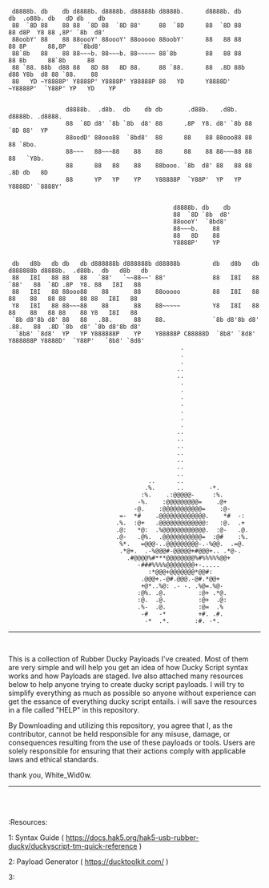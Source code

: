 
 
   
 
     d8888b. db    db d8888b. d8888b. d88888b d8888b.      d8888b. db    db  .o88b. db   dD db    db               
     88  `8D 88    88 88  `8D 88  `8D 88'     88  `8D      88  `8D 88    88 d8P  Y8 88 ,8P' `8b  d8'               
     88oobY' 88    88 88oooY' 88oooY' 88ooooo 88oobY'      88   88 88    88 8P      88,8P    `8bd8'                
     88`8b   88    88 88~~~b. 88~~~b. 88~~~~~ 88`8b        88   88 88    88 8b      88`8b      88                  
     88 `88. 88b  d88 88   8D 88   8D 88.     88 `88.      88  .8D 88b  d88 Y8b  d8 88 `88.    88                  
     88   YD ~Y8888P' Y8888P' Y8888P' Y88888P 88   YD      Y8888D' ~Y8888P'  `Y88P' YP   YD    YP                  
                                                                                                                   
                                                                                                                   
                    d8888b.  .d8b.  db    db db       .d88b.   .d8b.  d8888b. .d8888.                              
                    88  `8D d8' `8b `8b  d8' 88      .8P  Y8. d8' `8b 88  `8D 88'  YP                              
                    88oodD' 88ooo88  `8bd8'  88      88    88 88ooo88 88   88 `8bo.                                
                    88~~~   88~~~88    88    88      88    88 88~~~88 88   88   `Y8b.                              
                    88      88   88    88    88booo. `8b  d8' 88   88 88  .8D db   8D                              
                    88      YP   YP    YP    Y88888P  `Y88P'  YP   YP Y8888D' `8888Y'                              
                                                                                                                   
                                                                                                                   
                                                  d8888b. db    db                                                 
                                                  88  `8D `8b  d8'                                                 
                                                  88oooY'  `8bd8'                                                  
                                                  88~~~b.    88                                                    
                                                  88   8D    88                                                    
                                                  Y8888P'    YP                                                    
                                                                                                                   
                                                                                                                   
     db   d8b   db db   db d888888b d888888b d88888b         db   d8b   db d888888b d8888b.  .d88b.  db   d8b   db 
     88   I8I   88 88   88   `88'   `~~88~~' 88'             88   I8I   88   `88'   88  `8D .8P  Y8. 88   I8I   88 
     88   I8I   88 88ooo88    88       88    88ooooo         88   I8I   88    88    88   88 88    88 88   I8I   88 
     Y8   I8I   88 88~~~88    88       88    88~~~~~         Y8   I8I   88    88    88   88 88    88 Y8   I8I   88 
     `8b d8'8b d8' 88   88   .88.      88    88.             `8b d8'8b d8'   .88.   88  .8D `8b  d8' `8b d8'8b d8' 
      `8b8' `8d8'  YP   YP Y888888P    YP    Y88888P C88888D  `8b8' `8d8'  Y888888P Y8888D'  `Y88P'   `8b8' `8d8'                                                                                   
                                                    .                                               
                                                    .                                               
                                                    .                                               
                                                   ..                                               
                                                   ..                                               
                                                    .                                               
                                                    .                                               
                                                    .                                               
                                                    .                                               
                                                    .                                               
                                                    .                                               
                                                    .                                               
                                                   ..                                               
                                                   ..                                               
                                                   ..                                               
                                                   ..                                               
                                                   ..                                               
                                                   ..                                               
                                                   ..                                               
                                           ..      ..                                               
                                          .%.      ..       -*.                                     
                                         :%.    .:@@@@@-     :%.                                    
                                        -%.    :@@@@@@@@@=    .@+                                   
                                       -@.    :@@@@@@@@@@@=    :@-                                  
                                   =-  *#    .@@@@@@@@@@@@@.    *#  -:                              
                                  .%.  :@+   .@@@@@@@@@@@@@:   :@.  .+                              
                                  .@:   *@:  .%@@@@@@@@@@@@.  :@-   .@.                             
                                  .@-   .@%.  .@@@@@@@@@@@=  :@#    :%.                             
                                   %*.   =@@@-..@@@@@@@@@-.-%@@.  .=@.                              
                                   .*@+.  .-%@@@#-@@@@@+#@@@+.. .*@-.                               
                                     .#@@@@%#***@@@@@@@@%#%%%%%@@+                                  
                                        -###%%%%@@@@@@@@+-.....                                     
                                           :*@@@+@@@@@@@*@@#:                                       
                                         .@@@+.-@#.@@@.-@#.*@@+                                     
                                         +@*..%@: .- -. .%@=.%@-                                    
                                        :@%. .@.         :@+ .*@.                                   
                                        :@.  .@.         :@+  .@:                                   
                                        .%-  .@.         :@=  .%                                    
                                         -#   -*         +#. .#.                                    
                                          -*  .*.       :#. -*.                                     
                                                                                                    
                                                                                                    
                                                                                                    
  
                                                                                                                   
   
                                                                                                                                                   
                                                                                                                                                   
                                                                                                                                                   
  
____________________________________________________________________________________________________

<br>



This is a collection of Rubber Ducky Payloads I've created. Most of them are very simple and will help you get an idea of how Ducky Script syntax works and how Payloads are staged. Ive also attached many resources below to help anyone trying to create ducky script payloads. I will try to simplify everything as much as possible so anyone without experience can get the essance of everything ducky script entails. i will save the resources in a file called "HELP" in this repository.

By Downloading and utilizing this repository, you agree that I, as the contributor, cannot be held responsible for any misuse, damage, or consequences resulting from the use of these payloads or tools. Users are solely responsible for ensuring that their actions comply with applicable laws and ethical standards. 

thank you, White_Wid0w. 

____________________________________________________________________________________________________

<br>

<br>

:Resources:


1: Syntax Guide ( https://docs.hak5.org/hak5-usb-rubber-ducky/duckyscript-tm-quick-reference )

2: Payload Generator ( https://ducktoolkit.com/ )

3:






